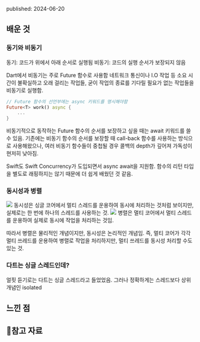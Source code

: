 published: 2024-06-20

## 배운 것
### 동기와 비동기
동기: 코드가 위에서 아래 순서로 실행됨
비동기: 코드의 실행 순서가 보장되지 않음

Dart에서 비동기는 주로 Future 함수로 사용함
네트워크 통신이나 I.O 작업 등 소요 시간이 불확실하고 오래 걸리는 작업들,
굳이 작업의 종료를 기다릴 필요가 없는 작업들을 비동기로 실행함.

```dart
// Future 함수의 선언부에는 async 키워드를 명시해야함
Future<T> work() async {
	...
}
```

비동기적으로 동작하는 Future 함수의 순서를 보장하고 싶을 때는 await 키워드를 쓸 수 있음.
기존에는 비동기 함수의 순서를 보장할 때 call-back 함수를 사용하는 방식으로 사용해왔으나, 여러 비동기 함수들이 중첩될 경우 콜백의 depth가 깊어져 가독성이 현저히 낮아짐.

Swift도 Swift Concurrency가 도입되면서 async await을 지원함.
함수의 리턴 타입을 별도로 래핑하지는 않기 때문에 더 쉽게 배웠던 것 같음.
### 동시성과 병렬
![](https://i.imgur.com/gsqDIVz.png)
동시성은 싱글 코어에서 멀티 스레드를 운용하여 동시에 처리하는 것처럼 보이지만, 실제로는 한 번에 하나의 스레드를 사용하는 것.
![](https://i.imgur.com/NBWa3J5.png)
병렬은 멀티 코어에서 멀티 스레드를 운용하여 실제로 동시에 작업을 처리하는 것임.

따라서 병렬은 물리적인 개념이지만, 동시성은 논리적인 개념임.
즉, 멀티 코어가 각각 멀티 쓰레드를 운용하여 병렬로 작업을 처리하지만, 멀티 쓰레드를 동시성 처리할 수도 있는 것.

### 다트는 싱글 스레드인데?
얼핏 듣기로는 다트는 싱글 스레드라고 들었었음. 그러나 정확하게는 스레드보다 상위 개념인 isolated

## 느낀 점 

## 참고 자료